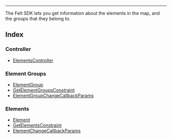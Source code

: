 ***

The Felt SDK lets you get information about the elements in the map, and the
groups that they belong to.

## Index

### Controller

* [ElementsController](ElementsController.md)

### Element Groups

* [ElementGroup](ElementGroup.md)
* [GetElementGroupsConstraint](GetElementGroupsConstraint.md)
* [ElementGroupChangeCallbackParams](ElementGroupChangeCallbackParams.md)

### Elements

* [Element](Element.md)
* [GetElementsConstraint](GetElementsConstraint.md)
* [ElementChangeCallbackParams](ElementChangeCallbackParams.md)
